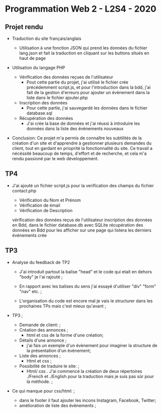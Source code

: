 # Programmation Web 2 - L2S4 - 2020
## Projet rendu 
* Traduction du site français/anglais
    * Utilisation à une fonction JSON qui prend les données du fichier lang.json et fait la traduction en cliquant sur les buttons situés en haut de page

* Utilisation du langage PHP 
    * Vérification des données reçues de l'utilisateur
		* Pout cette partie du projet, j'ai utilisé le fichier crée précédemment script.js, et pour l'introduction dans la bdd, j'ai fait de la gestion d'erreurs pour ajouter un évènement dans la liste dans le fichier ajouter.php
    * Inscription des données 
		* Pour cette partie, j'ai sauvegardé les données dans le fichier database.sql
    * Récupération des données
		* J'ai crée la base de données et j'ai réussi à introduire les données dans la liste des évènements nouveaux 

* Conclusion: Ce projet m'a permis de connaître les subtilités de la création d'un site et d'apprendre à gestionner plusieurs demandes du client, tout en gardant en prioprité la fonctionnalité du site. Ce travail a nécéssité beaucoup de temps, d'effort et de recherche, et cela m'a rendu passioné par le web développement. 


## TP4

* J'ai ajouté un fichier script.js pour la verification des champs du fichier contact.php
    * Vérification du Nom et Prénom
    * Vérification de émail
    * Vérification de Description
 

    vérification des données reçus de l'utilisateur 
    inscription des données en Bdd, dans le fichier database.db avec SQLite
    récupération des données en Bdd pour les afficher sur une page qui listera les derniers événements crée

## TP3

* Analyse du feedback de TP2
	
	* J'ai introduit partout la balise "head" et le code qui etait en dehors "body" je l'ai rajouté ;
	* En rapport avec les balises du sens j'ai essayé d'utiliser "div" "form" "nav" etc. ;
	
	* L'organisation du code est encore mal je vais le structurer dans les prochaines TPs mais c'est mieux qu'avant ;

* TP3 ;
	* Demande de client: ; 
	* Création des annonces ; 
		* html et css de la forme d'une création;
	* Détails d'une annonce ;
		* j'ai fais un exemple d'un évènement pour imaginer la structure de la présentation d'un évènement;
	* Liste des annonces ; 
		* Html et css  ;
	* Possibilité de traduire le site: ; 
		* Html/ css . J'ai commencé la création de deux répertoires ./French et ./English pour la traduction mais je suis pas sûr pour la méthode. ;

* Ce qui manque pour css/html: ; 
	* dans le footer il faut ajouter les incons Instagram, Facebook, Twitter; 
	* amélioration de liste des évènements ;


